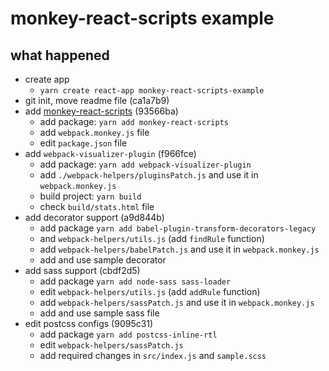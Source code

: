 # monkey-react-scripts example

## what happened
- create app 
  - `yarn create react-app monkey-react-scripts-example`
- git init, move readme file (ca1a7b9)
- add [monkey-react-scripts][] (93566ba)
  - add package: `yarn add monkey-react-scripts`
  - add `webpack.monkey.js` file
  - edit `package.json` file
- add `webpack-visualizer-plugin` (f966fce)
  - add package: `yarn add webpack-visualizer-plugin`
  - add `./webpack-helpers/pluginsPatch.js` and use it in `webpack.monkey.js` 
  - build project: `yarn build`
  - check `build/stats.html` file
- add decorator support (a9d844b)
  - add package `yarn add babel-plugin-transform-decorators-legacy`
  - and `webpack-helpers/utils.js` (add `findRule` function)
  - add `webpack-helpers/babelPatch.js` and use it in `webpack.monkey.js`
  - add and use sample decorator
- add sass support (cbdf2d5)
  - add package `yarn add node-sass sass-loader`
  - edit `webpack-helpers/utils.js` (add `addRule` function)
  - add `webpack-helpers/sassPatch.js` and use it in `webpack.monkey.js`
  - add and use sample sass file
- edit postcss configs (9095c31)
  - add package `yarn add postcss-inline-rtl`
  - edit `webpack-helpers/sassPatch.js`
  - add required changes in `src/index.js` and `sample.scss`

[monkey-react-scripts]: https://github.com/monkey-patches/monkey-react-scripts